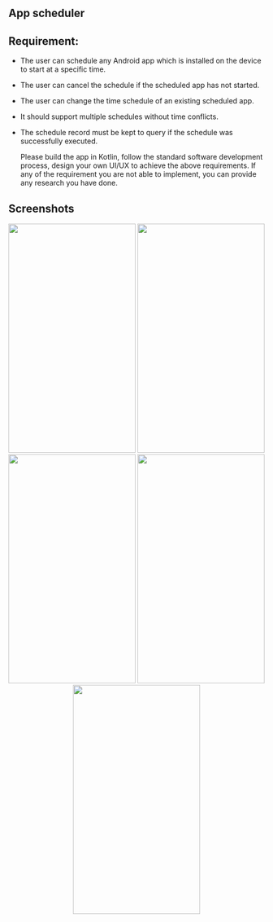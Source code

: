 
## App scheduler

## Requirement: 
- The user can schedule any Android app which is installed on the device to start at a specific time.
- The user can cancel the schedule if the scheduled app has not started.
- The user can change the time schedule of an existing scheduled app.
- It should support multiple schedules without time conflicts.
- The schedule record must be kept to query if the schedule was successfully
  executed.

  Please build the app in Kotlin, follow the standard software development process, design
  your own UI/UX to achieve the above requirements. If any of the requirement you are not
  able to implement, you can provide any research you have done.



## Screenshots

<p align="center">
  <a style="text-decoration:none" area-label="1">
   <img src="https://github.com/filelucker/meldcx-app-scheduler/assets/25184971/c67d9dc5-1680-4425-a9fd-98d6c07408d1" width="250" height="450" />
  </a>
  <a style="text-decoration:none" area-label="2">
    <img src="https://github.com/filelucker/meldcx-app-scheduler/assets/25184971/dfe22691-e303-497b-944f-f9f2c34e5158" width="250" height="450" />
  </a>
  <a style="text-decoration:none" area-label="3">
    <img src="https://github.com/filelucker/meldcx-app-scheduler/assets/25184971/6bc5bbc3-cf43-4c53-9a4e-70171fa3882f" width="250" height="450" />
  </a>
  <a style="text-decoration:none" area-label="4">
    <img src="https://github.com/filelucker/meldcx-app-scheduler/assets/25184971/046a484a-3099-41e0-8f63-1bbc04ab01e6" width="250" height="450" />
  </a>
  <a style="text-decoration:none" area-label="5">
    <img src="https://github.com/filelucker/meldcx-app-scheduler/assets/25184971/bff812fb-c747-4b37-972f-f479becb6638" width="250" height="450" />
  </a>
</p>



